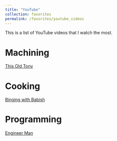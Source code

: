 ```yaml
---
title: "YouTube"
collection: favorites
permalink: /favorites/youtube_videos
---
```


This is a list of YouTube videos that I watch the most.

Machining
======
[This Old Tony](https://www.youtube.com/channel/UC5NO8MgTQKHAWXp6z8Xl7yQ "This Old Tony")

Cooking
======
[Binging with Babish](https://www.youtube.com/channel/UCJHA_jMfCvEnv-3kRjTCQXw "Binging with Babish")

Programming
======
[Engineer Man](https://www.youtube.com/channel/UCrUL8K81R4VBzm-KOYwrcxQ "Engineer Man")